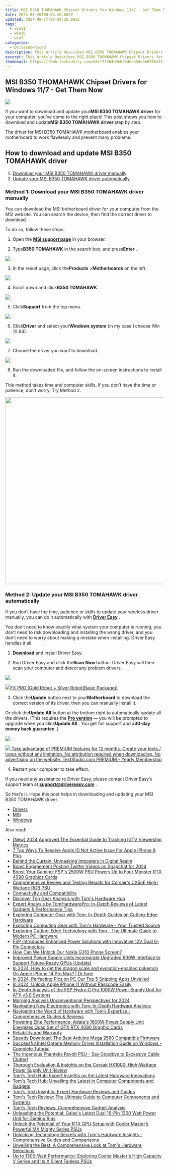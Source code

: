 ```yaml
---
title: MSI B350 THOMAHAWK Chipset Drivers for Windows 11/7 - Get Them Now
date: 2024-08-26T08:04:26.082Z
updated: 2024-08-27T08:04:26.082Z
tags:
  - win11
  - win10
  - win7
categories:
  - DriverDownload
description: This Article Describes MSI B350 THOMAHAWK Chipset Drivers for Windows 11/7 - Get Them Now
excerpt: This Article Describes MSI B350 THOMAHAWK Chipset Drivers for Windows 11/7 - Get Them Now
thumbnail: https://thmb.techidaily.com/b8cf7f364a0eb33deca5de4b670b31137b8637ef9737c06562bbb999378e5773.jpg
---
```


## MSI B350 THOMAHAWK Chipset Drivers for Windows 11/7 - Get Them Now

![](https://images.drivereasy.com/wp-content/uploads/2019/09/image-170.png)

 If you want to download and update your**MSI B350 TOMAHAWK driver** for your computer, you’ve come to the right place! This post shows you how to download and update**MSI B350 TOMAHAWK driver** step by step.

 The driver for MSI B350 TOMAHAWK motherboard enables your motherboard to work flawlessly and prevent many problems.

## How to download and update MSI B350 TOMAHAWK driver

1. [Download your MSI B350 TOMAHAWK driver manually](https://tools.techidaily.com/drivereasy/download/)
2. [Update your MSI B350 TOMAHAWK driver automatically](https://tools.techidaily.com/drivereasy/download/)

### Method 1: Download your MSI B350 TOMAHAWK driver manually

 You can download the MSI botherboard driver for your computer from the MSI website. You can search the device, then find the correct driver to download.

To do so, follow these steps:

 1) Open the **[MSI support page](https://www.msi.com/support)**  in your browser.

 2) Type**B350 TOMAHAWK** in the search box, and press**Enter** .

![](https://images.drivereasy.com/wp-content/uploads/2019/09/image-173.png)

 3) In the result page, click the**Products** \>**Motherboards** on the left.

![](https://images.drivereasy.com/wp-content/uploads/2019/09/image-174.png)

 4) Scroll down and click**B350 TOMAHAWK** .

![](https://images.drivereasy.com/wp-content/uploads/2019/09/image-175.png)

 5) Click**Support** from the top menu.

![](https://images.drivereasy.com/wp-content/uploads/2019/09/image-176.png)

 6) Click**Driver** and select your**Windows system** (in my case I choose Win 10 64).

![](https://images.drivereasy.com/wp-content/uploads/2019/09/image-177.png)

7) Choose the driver you want to download.

![](https://images.drivereasy.com/wp-content/uploads/2019/09/image-178.png)

 8) Run the downloaded file, and follow the on-screen instructions to install it.

 This method takes time and computer skills. If you don’t have the time or patience, don’t worry. Try Method 2.

<!-- affiliate ads begin -->
<a href="https://mushroom-supplies.sjv.io/c/5597632/1692242/18134" target="_top" id="1692242"><img src="//a.impactradius-go.com/display-ad/18134-1692242" border="0" alt="" width="834" height="592"/></a><img height="0" width="0" src="https://imp.pxf.io/i/5597632/1692242/18134" style="position:absolute;visibility:hidden;" border="0" />
<!-- affiliate ads end -->
### Method 2: Update your MSI B350 TOMAHAWK driver automatically

 If you don’t have the time, patience or skills to update your wireless driver manually, you can do it automatically with **[Driver Easy](https://tools.techidaily.com/drivereasy/download/)**  .

 You don’t need to know exactly what system your computer is running, you don’t need to risk downloading and installing the wrong driver, and you don’t need to worry about making a mistake when installing. Driver Easy handles it all.

 1) **[Download](https://tools.techidaily.com/drivereasy/download/)**  and install Driver Easy.

 2) Run Driver Easy and click the**Scan Now** button. Driver Easy will then scan your computer and detect any problem drivers.

![](https://images.drivereasy.com/wp-content/uploads/2019/09/image-179.png)

<!-- affiliate ads begin -->
<a href="https://secure.2checkout.com/order/checkout.php?PRODS=40085955&QTY=1&AFFILIATE=108875&CART=1"><img src="https://secure.avangate.com/images/merchant/f702defbc67edb455949f46babab0c18/products/2_logo9.png" border="0">FX PRO (Gold Robot + Silver Robot(Basic Package))</a>
<!-- affiliate ads end -->
 3) Click the**Update** button next to your**Motherboard** to download the correct version of its driver, then you can manually install it.

 Or click the**Update All** button at the bottom right to automatically update all the drivers. (This requires the **[Pro version](https://tools.techidaily.com/drivereasy/download/)**  — you will be prompted to upgrade when you click**Update All** . You get full support and a**30-day money back guarantee** .)

![](https://images.drivereasy.com/wp-content/uploads/2019/09/image-181.png)

<!-- affiliate ads begin -->
<a href="https://secure.textstudio.com/order/checkout.php?PRODS=35633309&QTY=1&AFFILIATE=108875&CART=1"> <img src="https://secure.avangate.com/images/merchant/d6eb8222c9718486bdabce8b897380f7/products/3_premium-icon.png" border="0"> Take advantage of PREMIUM features for 12 months. 
Create your texts / logos without any limitation. 
No attribution required when downloading. 
No advertising on the website. 
 TextStudio.com  PREMIUM - Yearly Membership</a>
<!-- affiliate ads end -->
4) Restart your computer to take effect.

 If you need any assistance re Driver Easy, please contact Driver Easy’s support team at **[support@drivereasy.com](https://tools.techidaily.com/drivereasy/download/)**  .

 So that’s it. Hope this post helps in downloading and updating your MSI B350 TOMAHAWK driver.

* [Drivers](https://tools.techidaily.com/drivereasy/download/)
* [MSI](https://tools.techidaily.com/drivereasy/download/)
* [Windows](https://tools.techidaily.com/drivereasy/download/)

<ins class="adsbygoogle"
     style="display:block"
     data-ad-format="autorelaxed"
     data-ad-client="ca-pub-7571918770474297"
     data-ad-slot="1223367746"></ins>



<ins class="adsbygoogle"
     style="display:block"
     data-ad-client="ca-pub-7571918770474297"
     data-ad-slot="8358498916"
     data-ad-format="auto"
     data-full-width-responsive="true"></ins>

<span class="atpl-alsoreadstyle">Also read:</span>
<div><ul>
<li><a href="https://instagram-clips.techidaily.com/new-2024-approved-the-essential-guide-to-tracking-igtv-viewership-metrics/"><u>[New] 2024 Approved  The Essential Guide to Tracking IGTV Viewership Metrics</u></a></li>
<li><a href="https://ios-unlock.techidaily.com/7-top-ways-to-resolve-apple-id-not-active-issue-for-apple-iphone-8-plus-by-drfone-ios/"><u>7 Top Ways To Resolve Apple ID Not Active Issue For Apple iPhone 8 Plus</u></a></li>
<li><a href="https://facebook.techidaily.com/behind-the-curtain-unmasking-imposters-in-digital-realm/"><u>Behind the Curtain: Unmasking Imposters in Digital Realm</u></a></li>
<li><a href="https://twitter-videos.techidaily.com/boost-engagement-posting-twitter-videos-on-snapchat-for-2024/"><u>Boost Engagement  Posting Twitter Videos on Snapchat for 2024</u></a></li>
<li><a href="https://hardware-help.techidaily.com/boost-your-gaming-fsps-2500w-psu-powers-up-to-four-monster-rtx-4090-graphics-cards/"><u>Boost Your Gaming: FSP's 2500W PSU Powers Up to Four Monster RTX 4090 Graphics Cards</u></a></li>
<li><a href="https://hardware-help.techidaily.com/comprehensive-review-and-testing-results-for-corsairs-cx5nf-high-wattage-rgb-psu/"><u>Comprehensive Review and Testing Results for Corsair's CX5nF High-Wattage RGB PSU</u></a></li>
<li><a href="https://hardware-help.techidaily.com/connectivity-and-compatibility/"><u>Connectivity and Compatibility</u></a></li>
<li><a href="https://hardware-help.techidaily.com/discover-top-gear-analysis-with-toms-hardware-hub/"><u>Discover Top Gear Analysis with Tom's Hardware Hub</u></a></li>
<li><a href="https://hardware-help.techidaily.com/expert-analysis-by-tomhardwarepro-in-depth-reviews-of-latest-gadgets-and-performance-tips/"><u>Expert Analysis by TomHardwarePro: In-Depth Reviews of Latest Gadgets & Performance Tips</u></a></li>
<li><a href="https://hardware-help.techidaily.com/exploring-computer-gear-with-tom-in-depth-guides-on-cutting-edge-hardware/"><u>Exploring Computer Gear with Tom: In-Depth Guides on Cutting-Edge Hardware</u></a></li>
<li><a href="https://hardware-help.techidaily.com/exploring-computing-gear-with-toms-hardware-your-trusted-source/"><u>Exploring Computing Gear with Tom's Hardware - Your Trusted Source</u></a></li>
<li><a href="https://hardware-help.techidaily.com/exploring-cutting-edge-technology-with-tom-the-ultimate-guide-to-modern-pc-hardware/"><u>Exploring Cutting-Edge Technology with Tom - The Ultimate Guide to Modern PC Hardware</u></a></li>
<li><a href="https://hardware-help.techidaily.com/fsp-introduces-enhanced-power-solutions-with-innovative-12v-dual-6-pin-connectors/"><u>FSP Introduces Enhanced Power Solutions with Innovative 12V Dual 6-Pin Connectors</u></a></li>
<li><a href="https://easy-unlock-android.techidaily.com/how-can-we-unlock-our-nokia-g310-phone-screen-by-drfone-android/"><u>How Can We Unlock Our Nokia G310 Phone Screen?</u></a></li>
<li><a href="https://hardware-help.techidaily.com/improved-power-supply-units-incorporate-upgraded-600w-interface-to-support-future-ready-gpus-update/"><u>Improved Power Supply Units Incorporate Upgraded 600W Interface to Support Future-Ready GPUs (Update)</u></a></li>
<li><a href="https://ios-pokemon-go.techidaily.com/in-2024-how-to-get-the-dragon-scale-and-evolution-enabled-pokemon-on-apple-iphone-14-pro-max-drfone-by-drfone-virtual-ios/"><u>In 2024, How to get the dragon scale and evolution-enabled pokemon On Apple iPhone 14 Pro Max? | Dr.fone</u></a></li>
<li><a href="https://screen-capture.techidaily.com/in-2024-perfecting-pics-on-pc-our-top-5-snipping-apps-unveiled/"><u>In 2024, Perfecting Pics on PC  Our Top 5 Snipping Apps Unveiled</u></a></li>
<li><a href="https://ios-unlock.techidaily.com/in-2024-unlock-apple-iphone-11-without-passcode-easily-by-drfone-ios/"><u>In 2024, Unlock Apple iPhone 11 Without Passcode Easily</u></a></li>
<li><a href="https://hardware-help.techidaily.com/in-depth-analysis-of-the-fsp-hydro-g-pro-1000w-power-supply-unit-for-atx-v30-systems/"><u>In-Depth Analysis of the FSP Hydro G Pro 1000W Power Supply Unit for ATX v3.0 Systems</u></a></li>
<li><a href="https://extra-approaches.techidaily.com/morning-analysis-unconventional-perspectives-for-2024/"><u>Morning Analysis  Unconventional Perspectives for 2024</u></a></li>
<li><a href="https://hardware-help.techidaily.com/navigating-new-electronics-with-tom-in-depth-hardware-analysis/"><u>Navigating New Electronics with Tom: In-Depth Hardware Analysis</u></a></li>
<li><a href="https://hardware-help.techidaily.com/navigating-the-world-of-hardware-with-toms-expertise-comprehensive-guides-and-reviews/"><u>Navigating the World of Hardware with Tom’s Expertise - Comprehensive Guides & Reviews</u></a></li>
<li><a href="https://hardware-help.techidaily.com/powering-elite-performance-adatas-1600w-power-supply-unit-energizes-quad-set-of-gtx-rtx-4090-graphic-cards/"><u>Powering Elite Performance: Adata's 1600W Power Supply Unit Energizes Quad Set of GTX RTX 4090 Graphic Cards</u></a></li>
<li><a href="https://hardware-help.techidaily.com/reliability-and-warranty/"><u>Reliability and Warranty</u></a></li>
<li><a href="https://win-amazing.techidaily.com/speedy-download-the-best-arduino-mega-2560-compatible-firmware/"><u>Speedy Download: The Best Arduino Mega 2560 Compatible Firmware</u></a></li>
<li><a href="https://win-dash.techidaily.com/successful-intel-optane-memory-driver-installation-guide-on-windows-complete-tutorial/"><u>Successful Intel Optane Memory Driver Installation Guide on Windows - Complete Tutorial</u></a></li>
<li><a href="https://hardware-help.techidaily.com/the-ingenious-phanteks-revolt-psu-say-goodbye-to-excessive-cable-clutter/"><u>The Ingenious Phanteks Revolt PSU - Say Goodbye to Excessive Cable Clutter!</u></a></li>
<li><a href="https://hardware-help.techidaily.com/thorough-evaluation-and-insights-on-the-corsair-hx1000i-high-wattage-power-supply-unit-review/"><u>Thorough Evaluation & Insights on the Corsair HX1000i High-Wattage Power Supply Unit Review</u></a></li>
<li><a href="https://hardware-help.techidaily.com/toms-tech-hub-expert-insights-on-the-latest-hardware-innovations/"><u>Tom's Tech Hub: Expert Insights on the Latest Hardware Innovations</u></a></li>
<li><a href="https://hardware-help.techidaily.com/toms-tech-hub-unveiling-the-latest-in-computer-components-and-gadgets/"><u>Tom's Tech Hub: Unveiling the Latest in Computer Components and Gadgets</u></a></li>
<li><a href="https://hardware-help.techidaily.com/1723964495513-toms-tech-insights-expert-hardware-reviews-and-guides/"><u>Tom's Tech Insights: Expert Hardware Reviews and Guides</u></a></li>
<li><a href="https://hardware-help.techidaily.com/toms-tech-review-the-ultimate-guide-to-computer-components-and-systems/"><u>Tom's Tech Review: The Ultimate Guide to Computer Components and Systems</u></a></li>
<li><a href="https://hardware-help.techidaily.com/toms-tech-reviews-comprehensive-gadget-analysis/"><u>Tom's Tech Reviews: Comprehensive Gadget Analysis</u></a></li>
<li><a href="https://hardware-help.techidaily.com/unleashing-the-potential-galaxs-latest-dual-16-pin-1300-watt-power-unit-for-gaming-rigs/"><u>Unleashing the Potential: Galax's Latest Dual 16-Pin 1300 Watt Power Unit for Gaming Rigs</u></a></li>
<li><a href="https://hardware-help.techidaily.com/unlock-the-potential-of-your-rtx-gpu-setup-with-cooler-masters-powerful-mx-mighty-series-psus/"><u>Unlock the Potential of Your RTX GPU Setup with Cooler Master’s Powerful MX Mighty Series PSUs</u></a></li>
<li><a href="https://hardware-help.techidaily.com/unlocking-technology-secrets-with-toms-hardware-insights-comprehensive-guides-and-comparisons/"><u>Unlocking Technology Secrets with Tom's Hardware Insights - Comprehensive Guides and Comparisons</u></a></li>
<li><a href="https://hardware-help.techidaily.com/unveiling-the-best-a-comprehensive-look-at-toms-hardware-selections/"><u>Unveiling the Best: A Comprehensive Look at Tom's Hardware Selections</u></a></li>
<li><a href="https://hardware-help.techidaily.com/up-to-1300-watt-performance-exploring-cooler-masters-high-capacity-v-series-and-its-x-silent-fanless-psus/"><u>Up to 1300-Watt Performance: Exploring Cooler Master's High Capacity V Series and Its X Silent Fanless PSUs</u></a></li>
</ul></div>
